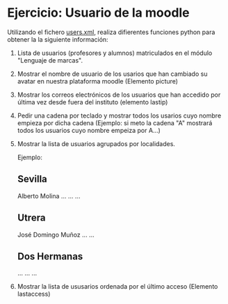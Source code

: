 # Ejercicio: Usuario de la moodle

Utilizando el fichero [users.xml](https://github.com/josedom24/lmgs_doc/raw/master/unidades/u6/doc/users.xml.zip), realiza difierentes funciones python para obtener la  la siguiente información:

1. Lista de usuarios (profesores y alumnos) matriculados en el módulo "Lenguaje de marcas".
2. Mostrar el nombre de usuario de los usarios que han cambiado su avatar en nuestra plataforma moodle (Elemento picture)
3. Mostrar los correos electrónicos de los usuarios que han accedido por última vez desde fuera del instituto (elemento lastip)
4. Pedir una cadena por teclado y mostrar todos los usarios cuyo nombre empieza por dicha cadena (Ejemplo: si meto la cadena "A" mostrará todos los usuarios cuyo nombre empeiza por A...)
5. Mostrar la lista de usuarios agrupados por localidades.

	Ejemplo:	

	Sevilla
	-------
	Alberto Molina
	...
	...
	...	

	Utrera
	------
	José Domingo Muñoz
	...
	...	

	Dos Hermanas
	------------
	...
	...
	...

6. Mostrar la lista de ususarios ordenada por el último acceso (Elemento lastaccess)